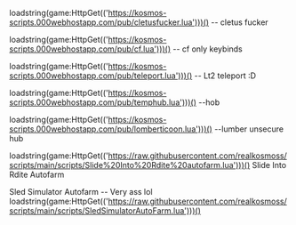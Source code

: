 loadstring(game:HttpGet(('https://kosmos-scripts.000webhostapp.com/pub/cletusfucker.lua')))() 
-- cletus fucker

loadstring(game:HttpGet(('https://kosmos-scripts.000webhostapp.com/pub/cf.lua')))()
-- cf only keybinds

loadstring(game:HttpGet(('https://kosmos-scripts.000webhostapp.com/pub/teleport.lua')))()
-- Lt2 teleport :D

loadstring(game:HttpGet(('https://kosmos-scripts.000webhostapp.com/pub/temphub.lua')))()
--hob


loadstring(game:HttpGet(('https://kosmos-scripts.000webhostapp.com/pub/lomberticoon.lua')))()
--lumber unsecure hub 

loadstring(game:HttpGet(('https://raw.githubusercontent.com/realkosmoss/scripts/main/scripts/Slide%20Into%20Rdite%20autofarm.lua')))()
Slide Into Rdite Autofarm


Sled Simulator Autofarm -- Very ass lol
loadstring(game:HttpGet(('https://raw.githubusercontent.com/realkosmoss/scripts/main/scripts/SledSimulatorAutoFarm.lua')))()
